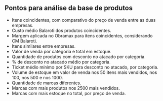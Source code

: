 ## Pontos para análise da base de produtos

- Itens coincidentes, com comparativo do preço de venda entre as duas empresas.
- Custo médio Balaroti dos produtos coincidentes.
- Margem aplicada no Obramax para itens coincidentes, considerando CM Balaroti.
- Itens similares entre empresas.
- Valor de venda por categoria e total em estoque.
- Quantidade de produtos com desconto no atacado por categoria.
- % de desconto no atacado médio por categoria.
- Ticket médio mínimo por SKU para desconto no atacado, por categoria.
- Volume de estoque em valor de venda nos 50 itens mais vendidos, nos 100, nos 500 e nos 1000.
- Quantidade de marcas diferentes.
- Marcas com mais produtos nos 2500 mais vendidos.
- Marcas com mais estoque no total, por preço de venda.
